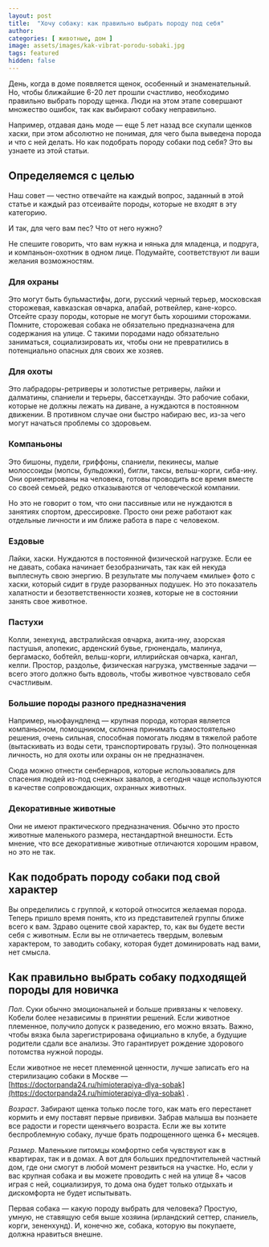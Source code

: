 ```yaml
---
layout: post
title:  "Хочу собаку: как правильно выбрать породу под себя"
author: 
categories: [ животные, дом ]
image: assets/images/kak-vibrat-porodu-sobaki.jpg
tags: featured
hidden: false
---
```


День, когда в доме появляется щенок, особенный и знаменательный. Но, чтобы ближайшие 6-20 лет прошли счастливо, необходимо правильно выбрать породу щенка. Люди на этом этапе совершают множество ошибок, так как выбирают собаку неправильно.

Например, отдавая дань моде — еще 5 лет назад все скупали щенков хаски, при этом абсолютно не понимая, для чего была выведена порода и что с ней делать. Но как подобрать породу собаки под себя? Это вы узнаете из этой статьи.

## Определяемся с целью

Наш совет — честно отвечайте на каждый вопрос, заданный в этой статье и каждый раз отсеивайте породы, которые не входят в эту категорию.

И так, для чего вам пес? Что от него нужно?

Не спешите говорить, что вам нужна и нянька для младенца, и подруга, и компаньон-охотник в одном лице. Подумайте, соответствуют ли ваши желания возможностям.

### Для охраны

Это могут быть бульмастифы, доги, русский черный терьер, московская сторожевая, кавказская овчарка, алабай, ротвейлер, кане-корсо. Отсейте сразу породы, которые не могут быть хорошими сторожами. Помните, сторожевая собака не обязательно предназначена для содержания на улице. С такими породами надо обязательно заниматься, социализировать их, чтобы они не превратились в потенциально опасных для своих же хозяев.

### Для охоты

Это лабрадоры-ретриверы и золотистые ретриверы, лайки и далматины, спаниели и терьеры, бассетхаунды. Это рабочие собаки, которые не должны лежать на диване, а нуждаются в постоянном движении. В противном случае они быстро набираю вес, из-за чего могут начаться проблемы со здоровьем.

### Компаньоны

Это бишоны, пудели, гриффоны, спаниели, пекинесы, малые молоссоиды (мопсы, бульдожки), бигли, таксы, вельш-корги, сиба-ину. Они ориентированы на человека, готовы проводить все время вместе со своей семьей, редко отказываются от человеческой компании.

Но это не говорит о том, что они пассивные или не нуждаются в занятиях спортом, дрессировке. Просто они реже работают как отдельные личности и им ближе работа в паре с человеком.

### Ездовые

Лайки, хаски. Нуждаются в постоянной физической нагрузке. Если ее не давать, собака начинает безобразничать, так как ей некуда выплеснуть свою энергию. В результате мы получаем «милые» фото с хаски, который сидит в груде разорванных подушек. Но это показатель халатности и безответственности хозяев, которые не в состоянии занять свое животное.

### Пастухи

Колли, зенехунд, австралийская овчарка, акита-ину, азорская пастушья, алопекис, арденский бувье, грюнендаль, малинуа, бергамаско, бобтейл, вельш-корги, иллирийская овчарка, кангал, келпи. Простор, раздолье, физическая нагрузка, умственные задачи — всего этого должно быть вдоволь, чтобы животное чувствовало себя счастливым.

### Большие породы разного предназначения

Например, ньюфаундленд — крупная порода, которая является компаньоном, помощником, склонна принимать самостоятельно решения, очень сильная, способная помогать людям в тяжелой работе (вытаскивать из воды сети, транспортировать грузы). Это полноценная личность, но для охоты или охраны он не предназначен.

Сюда можно отнести сенбернаров, которые использовались для спасения людей из-под снежных завалов, а сегодня чаще используются в качестве сопровождающих, охранных животных.

### Декоративные животные

Они не имеют практического предназначения. Обычно это просто животные маленького размера, нестандартной внешности. Есть мнение, что все декоративные животные отличаются хорошим нравом, но это не так.

## Как подобрать породу собаки под свой характер

Вы определились с группой, к которой относится желаемая порода. Теперь пришло время понять, кто из представителей группы ближе всего к вам. Здраво оцените свой характер, то, как вы будете вести себя с животным. Если вы не отличаетесь твердым, волевым характером, то заводить собаку, которая будет доминировать над вами, нет смысла.

## Как правильно выбрать собаку подходящей породы для новичка

*Пол*. Суки обычно эмоциональней и больше привязаны к человеку. Кобели более независимы в принятии решений. Если животное племенное, получило допуск к разведению, его можно вязать. Важно, чтобы вязка была зарегистрирована официально в клубе, а будущие родители сдали все анализы. Это гарантирует рождение здорового потомства нужной породы.

Если животное не несет племенной ценности, лучше записать его на стерилизацию собаки в Москве — [https://doctorpanda24.ru/himioterapiya-dlya-sobak](https://doctorpanda24.ru/himioterapiya-dlya-sobak) .

*Возраст*. Забирают щенка только после того, как мать его перестанет кормить и ему поставят первые прививки. Забрав малыша вы познаете все радости и горести щенячьего возраста. Если же вы хотите беспроблемную собаку, лучше брать подрощенного щенка 6+ месяцев.

*Размер*. Маленькие питомцы комфортно себя чувствуют как в квартирах, так и в домах. А вот для больших предпочтительней частный дом, где они смогут в любой момент резвиться на участке. Но, если у вас крупная собака и вы можете проводить с ней на улице 8+ часов играя с ней, социализируя, то дома она будет только отдыхать и дискомфорта не будет испытывать.

Первая собака — какую породу выбрать для человека? Простую, умную, не ставящую себя выше хозяина (ирландский сеттер, спаниель, корги, зененхунд). И, конечно же, собака, которую вы покупаете, должна нравиться внешне.
